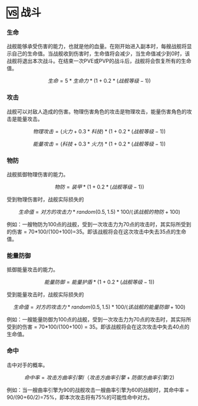 # 🆚 战斗

### **生命**

战舰能够承受伤害的能力，也就是他的血量。在刚开始进入副本时，每艘战舰将显示自己的生命值。当战舰收到伤害时，生命值将会减少，当生命值减少到0时，该战舰将退出本次战斗。在结束一次PVE或PVP的战斗后，战舰将会恢复所有的生命值。

$$
生命 = 5*生命力*(1+0.2*(战舰等级-1))
$$

### **攻击**

战舰可以对敌人造成的伤害。物理伤害角色的攻击是物理攻击，能量伤害角色的攻击是能量攻击。

$$
物理攻击 = (火力+0.3*科 技)*(1+0.2*(战舰等级-1))
$$

$$
能量攻击 = (科技+0.3*火力 ) *(1+0.2*(战舰等级-1))
$$

### **物防**&#x20;

战舰抵御物理伤害的能力。

$$
物防 = 装甲*(1+0.2*(战舰等级-1))
$$

受到物理伤害时，战舰实际损失的

$$
生命值=对方的攻击力*random(0.5,1.5)*100/(该战舰的 物防+100)
$$

例如：一艘物防为100点的战舰，受到一次攻击力为70点的攻击时，其实际所受到的伤害 = 70\*100/(100+100)=35。即该战舰将会在这次攻击中失去35点的生命值。

### 能量防御

抵御能量攻击的能力。

$$
能量防御 = 能量护盾*(1+0.2*(战舰等级-1))
$$

受到能量攻击时，战舰实际损失的

$$
生命值=对方的攻击力*random(0.5,1.5)*100/(该战舰的能量防御+100)
$$

例如：一艘能量防御为100点的战舰，受到一次攻击力为70点的攻击时，其实际所受到的伤害 = 70\*100/(100+100) = 35。即该战舰将会在这次攻击中失去40点的生命值。

### **命中**

击中对手的概率。

$$
命中率 = 攻击方曲率引擎 /（攻击方曲率引擎 + 防御方曲率引擎/2)
$$

例如：当一艘曲率引擎为90的战舰攻击一艘曲率引擎为60的战舰时，其命中率 = 90/(90+60/2)=75%，即本次攻击将有75%的可能性命中对方。
